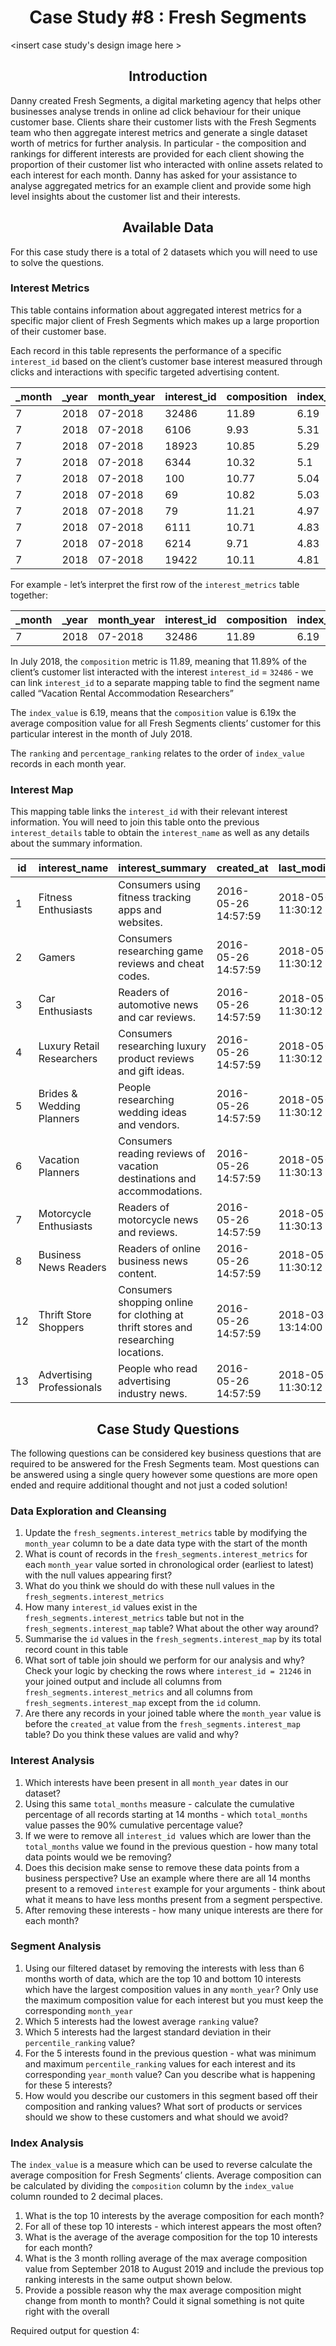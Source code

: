<div align="center">
 <h1>Case Study #8 : Fresh Segments</h1>
</div>

<insert case study's design image here >

<div align="center">
 <h2> Introduction </h2>
</div>

Danny created Fresh Segments, a digital marketing agency that helps other businesses analyse trends in online ad click behaviour for their unique customer base.
Clients share their customer lists with the Fresh Segments team who then aggregate interest metrics and generate a single dataset worth of metrics for further analysis.
In particular - the composition and rankings for different interests are provided for each client showing the proportion of their customer list who interacted with online assets related to each interest for each month.
Danny has asked for your assistance to analyse aggregated metrics for an example client and provide some high level insights about the customer list and their interests.


<div align="center">
 <h2> Available Data </h2>
</div>

For this case study there is a total of 2 datasets which you will need to use to solve the questions.

<insert erd here>

### Interest Metrics

This table contains information about aggregated interest metrics for a specific major client of Fresh Segments which makes up a large proportion of their customer base.

Each record in this table represents the performance of a specific `interest_id` based on the client’s customer base interest measured through clicks and interactions with specific targeted advertising content.

| _month | _year | month_year | interest_id | composition | index_value | ranking | percentile_ranking |
|---------|--------|------------|-------------|-------------|-------------|---------|--------------------|
| 7       | 2018   | 07-2018    | 32486       | 11.89       | 6.19        | 1       | 99.86              |
| 7       | 2018   | 07-2018    | 6106        | 9.93        | 5.31        | 2       | 99.73              |
| 7       | 2018   | 07-2018    | 18923       | 10.85       | 5.29        | 3       | 99.59              |
| 7       | 2018   | 07-2018    | 6344        | 10.32       | 5.1         | 4       | 99.45              |
| 7       | 2018   | 07-2018    | 100         | 10.77       | 5.04        | 5       | 99.31              |
| 7       | 2018   | 07-2018    | 69          | 10.82       | 5.03        | 6       | 99.18              |
| 7       | 2018   | 07-2018    | 79          | 11.21       | 4.97        | 7       | 99.04              |
| 7       | 2018   | 07-2018    | 6111        | 10.71       | 4.83        | 8       | 98.9               |
| 7       | 2018   | 07-2018    | 6214        | 9.71        | 4.83        | 8       | 98.9               |
| 7       | 2018   | 07-2018    | 19422       | 10.11       | 4.81        | 10      | 98.63              |


For example - let’s interpret the first row of the `interest_metrics` table together:

| _month | _year | month_year | interest_id | composition | index_value | ranking | percentile_ranking |
|---------|--------|------------|-------------|-------------|-------------|---------|--------------------|
| 7       | 2018   | 07-2018    | 32486       | 11.89       | 6.19        | 1       | 99.86              |

In July 2018, the `composition` metric is 11.89, meaning that 11.89% of the client’s customer list interacted with the interest `interest_id` = `32486` - we can link `interest_id` to a separate mapping table to find the segment name called “Vacation Rental Accommodation Researchers”

The `index_value` is 6.19, means that the `composition` value is 6.19x the average composition value for all Fresh Segments clients’ customer for this particular interest in the month of July 2018.

The `ranking` and `percentage_ranking` relates to the order of `index_value` records in each month year.

### Interest Map

This mapping table links the `interest_id` with their relevant interest information. You will need to join this table onto the previous `interest_details` table to obtain the `interest_name` as well as any details about the summary information.

| id | interest_name             | interest_summary                                                                   | created_at          | last_modified       |
|----|---------------------------|------------------------------------------------------------------------------------|---------------------|---------------------|
| 1  | Fitness Enthusiasts       | Consumers using fitness tracking apps and websites.                                | 2016-05-26 14:57:59 | 2018-05-23 11:30:12 |
| 2  | Gamers                    | Consumers researching game reviews and cheat codes.                                | 2016-05-26 14:57:59 | 2018-05-23 11:30:12 |
| 3  | Car Enthusiasts           | Readers of automotive news and car reviews.                                        | 2016-05-26 14:57:59 | 2018-05-23 11:30:12 |
| 4  | Luxury Retail Researchers | Consumers researching luxury product reviews and gift ideas.                       | 2016-05-26 14:57:59 | 2018-05-23 11:30:12 |
| 5  | Brides & Wedding Planners | People researching wedding ideas and vendors.                                      | 2016-05-26 14:57:59 | 2018-05-23 11:30:12 |
| 6  | Vacation Planners         | Consumers reading reviews of vacation destinations and accommodations.             | 2016-05-26 14:57:59 | 2018-05-23 11:30:13 |
| 7  | Motorcycle Enthusiasts    | Readers of motorcycle news and reviews.                                            | 2016-05-26 14:57:59 | 2018-05-23 11:30:13 |
| 8  | Business News Readers     | Readers of online business news content.                                           | 2016-05-26 14:57:59 | 2018-05-23 11:30:12 |
| 12 | Thrift Store Shoppers     | Consumers shopping online for clothing at thrift stores and researching locations. | 2016-05-26 14:57:59 | 2018-03-16 13:14:00 |
| 13 | Advertising Professionals | People who read advertising industry news.                                         | 2016-05-26 14:57:59 | 2018-05-23 11:30:12 |



<div align="center">
 <h2> Case Study Questions </h2>
</div>

The following questions can be considered key business questions that are required to be answered for the Fresh Segments team.
Most questions can be answered using a single query however some questions are more open ended and require additional thought and not just a coded solution!

### Data Exploration and Cleansing
1. Update the `fresh_segments.interest_metrics` table by modifying the `month_year` column to be a date data type with the start of the month
2. What is count of records in the `fresh_segments.interest_metrics` for each `month_year` value sorted in chronological order (earliest to latest) with the null values appearing first?
3. What do you think we should do with these null values in the `fresh_segments.interest_metrics`
4. How many `interest_id` values exist in the `fresh_segments.interest_metrics` table but not in the `fresh_segments.interest_map` table? What about the other way around?
5. Summarise the `id` values in the `fresh_segments.interest_map` by its total record count in this table
6. What sort of table join should we perform for our analysis and why? Check your logic by checking the rows where `interest_id = 21246` in your joined output and include all columns from `fresh_segments.interest_metrics` and all columns from `fresh_segments.interest_map` except from the `id` column.
7. Are there any records in your joined table where the `month_year` value is before the `created_at` value from the `fresh_segments.interest_map` table? Do you think these values are valid and why?

### Interest Analysis
1. Which interests have been present in all `month_year` dates in our dataset?
2. Using this same `total_months` measure - calculate the cumulative percentage of all records starting at 14 months - which `total_months` value passes the 90% cumulative percentage value?
3. If we were to remove all `interest_id `values which are lower than the `total_months` value we found in the previous question - how many total data points would we be removing?
4. Does this decision make sense to remove these data points from a business perspective? Use an example where there are all 14 months present to a removed `interest` example for your arguments - think about what it means to have less months present from a segment perspective.
5. After removing these interests - how many unique interests are there for each month?

### Segment Analysis
1. Using our filtered dataset by removing the interests with less than 6 months worth of data, which are the top 10 and bottom 10 interests which have the largest composition values in any `month_year`? Only use the maximum composition value for each interest but you must keep the corresponding `month_year`
2. Which 5 interests had the lowest average `ranking` value?
3. Which 5 interests had the largest standard deviation in their `percentile_ranking` value?
4. For the 5 interests found in the previous question - what was minimum and maximum `percentile_ranking` values for each interest and its corresponding `year_month` value? Can you describe what is happening for these 5 interests?
5. How would you describe our customers in this segment based off their composition and ranking values? What sort of products or services should we show to these customers and what should we avoid?

### Index Analysis
The `index_value` is a measure which can be used to reverse calculate the average composition for Fresh Segments’ clients.
Average composition can be calculated by dividing the `composition` column by the `index_value` column rounded to 2 decimal places.
1. What is the top 10 interests by the average composition for each month?
2. For all of these top 10 interests - which interest appears the most often?
3. What is the average of the average composition for the top 10 interests for each month?
4. What is the 3 month rolling average of the max average composition value from September 2018 to August 2019 and include the previous top ranking interests in the same output shown below.
5. Provide a possible reason why the max average composition might change from month to month? Could it signal something is not quite right with the overall

Required output for question 4:
<insert table here>



